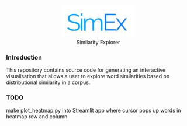 <div align="center">
 <img src="images/logo.png" width="200"> 
 
</div>

<div align="center">
 Similarity Explorer
</div>


### Introduction

This repository contains source code for generating an interactive visualisation that allows a user to explore word similarities based on distributional similarity in a corpus.

### TODO 

make plot_heatmap.py into Streamlit app where cursor pops up words in heatmap row and column